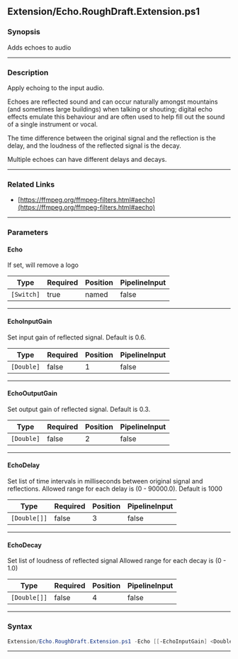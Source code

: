 
Extension/Echo.RoughDraft.Extension.ps1
---------------------------------------
### Synopsis
Adds echoes to audio

---
### Description

Apply echoing to the input audio.

Echoes are reflected sound and can occur naturally amongst mountains (and sometimes large buildings) when talking or shouting; 
digital echo effects emulate this behaviour and are often used to help fill out the sound of a single instrument or vocal. 

The time difference between the original signal and the reflection is the delay, 
and the loudness of the reflected signal is the decay. 

Multiple echoes can have different delays and decays.

---
### Related Links
* [https://ffmpeg.org/ffmpeg-filters.html#aecho](https://ffmpeg.org/ffmpeg-filters.html#aecho)



---
### Parameters
#### **Echo**

If set, will remove a logo






|Type      |Required|Position|PipelineInput|
|----------|--------|--------|-------------|
|`[Switch]`|true    |named   |false        |



---
#### **EchoInputGain**

Set input gain of reflected signal. Default is 0.6.






|Type      |Required|Position|PipelineInput|
|----------|--------|--------|-------------|
|`[Double]`|false   |1       |false        |



---
#### **EchoOutputGain**

Set output gain of reflected signal. Default is 0.3.






|Type      |Required|Position|PipelineInput|
|----------|--------|--------|-------------|
|`[Double]`|false   |2       |false        |



---
#### **EchoDelay**

Set list of time intervals in milliseconds between original signal and reflections. Allowed range for each delay is (0 - 90000.0). Default is 1000






|Type        |Required|Position|PipelineInput|
|------------|--------|--------|-------------|
|`[Double[]]`|false   |3       |false        |



---
#### **EchoDecay**

Set list of loudness of reflected signal
Allowed range for each decay is (0 - 1.0)






|Type        |Required|Position|PipelineInput|
|------------|--------|--------|-------------|
|`[Double[]]`|false   |4       |false        |



---
### Syntax
```PowerShell
Extension/Echo.RoughDraft.Extension.ps1 -Echo [[-EchoInputGain] <Double>] [[-EchoOutputGain] <Double>] [[-EchoDelay] <Double[]>] [[-EchoDecay] <Double[]>] [<CommonParameters>]
```
---




